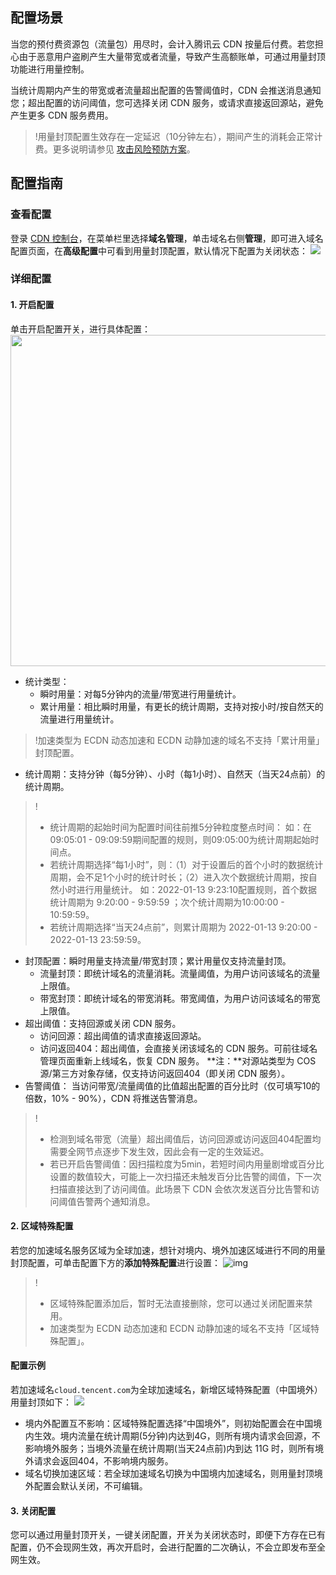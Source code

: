 ## 配置场景

当您的预付费资源包（流量包）用尽时，会计入腾讯云 CDN 按量后付费。若您担心由于恶意用户盗刷产生大量带宽或者流量，导致产生高额账单，可通过用量封顶功能进行用量控制。

当统计周期内产生的带宽或者流量超出配置的告警阈值时，CDN 会推送消息通知您；超出配置的访问阈值，您可选择关闭 CDN 服务，或请求直接返回源站，避免产生更多 CDN 服务费用。

>!用量封顶配置生效存在一定延迟（10分钟左右），期间产生的消耗会正常计费。更多说明请参见 [攻击风险预防方案](https://cloud.tencent.com/document/product/228/51813)。

## 配置指南

### 查看配置

登录 [CDN 控制台](https://console.cloud.tencent.com/cdn)，在菜单栏里选择**域名管理**，单击域名右侧**管理**，即可进入域名配置页面，在**高级配置**中可看到用量封顶配置，默认情况下配置为关闭状态：
![](https://qcloudimg.tencent-cloud.cn/raw/bcf65232bf6daf04dc6bab540e7df23b.jpg)

### 详细配置

#### 1. 开启配置

单击开启配置开关，进行具体配置：
<img src="https://qcloudimg.tencent-cloud.cn/raw/1a44cb367aaf65e478bd94a0216e80a8.jpg" width="530px">

- 统计类型：
  - 瞬时用量：对每5分钟内的流量/带宽进行用量统计。
  - 累计用量：相比瞬时用量，有更长的统计周期，支持对按小时/按自然天的流量进行用量统计。
> !加速类型为 ECDN 动态加速和 ECDN 动静加速的域名不支持「累计用量」封顶配置。
- 统计周期：支持分钟（每5分钟）、小时（每1小时）、自然天（当天24点前）的统计周期。
> !
> - 统计周期的起始时间为配置时间往前推5分钟粒度整点时间：
> 如：在09:05:01 - 09:09:59期间配置的规则，则09:05:00为统计周期起始时间点。
> - 若统计周期选择“每1小时”，则：（1）对于设置后的首个小时的数据统计周期，会不足1个小时的统计时长；（2）进入次个数据统计周期，按自然小时进行用量统计。
> 如：2022-01-13 9:23:10配置规则，首个数据统计周期为 9:20:00 - 9:59:59 ；次个统计周期为10:00:00 - 10:59:59。
> - 若统计周期选择“当天24点前”，则累计周期为 2022-01-13 9:20:00 - 2022-01-13 23:59:59。
- 封顶配置：瞬时用量支持流量/带宽封顶；累计用量仅支持流量封顶。
  - 流量封顶：即统计域名的流量消耗。流量阈值，为用户访问该域名的流量上限值。
  - 带宽封顶：即统计域名的带宽消耗。带宽阈值，为用户访问该域名的带宽上限值。
- 超出阈值：支持回源或关闭 CDN 服务。
  - 访问回源：超出阈值的请求直接返回源站。
  - 访问返回404：超出阈值，会直接关闭该域名的 CDN 服务。可前往域名管理页面重新上线域名，恢复 CDN 服务。
    **注：**对源站类型为 COS 源/第三方对象存储，仅支持访问返回404（即关闭 CDN 服务）。 
- 告警阈值：
  当访问带宽/流量阈值的比值超出配置的百分比时（仅可填写10的倍数，10% - 90%），CDN 将推送告警消息。

> !
> - 检测到域名带宽（流量）超出阈值后，访问回源或访问返回404配置均需要全网节点逐步下发生效，因此会有一定的生效延迟。
> - 若已开启告警阈值：因扫描粒度为5min，若短时间内用量剧增或百分比设置的数值较大，可能上一次扫描还未触发百分比告警的阈值，下一次扫描直接达到了访问阈值。此场景下 CDN 会依次发送百分比告警和访问阈值告警两个通知消息。

#### 2. 区域特殊配置

若您的加速域名服务区域为全球加速，想针对境内、境外加速区域进行不同的用量封顶配置，可单击配置下方的**添加特殊配置**进行设置：
![img](https://main.qcloudimg.com/raw/6ebcf5e55f973f11db297a29f9010348.png)

> !
> - 区域特殊配置添加后，暂时无法直接删除，您可以通过关闭配置来禁用。
> - 加速类型为 ECDN 动态加速和 ECDN 动静加速的域名不支持「区域特殊配置」。

#### 配置示例

若加速域名`cloud.tencent.com`为全球加速域名，新增区域特殊配置（中国境外）用量封顶如下：
![](https://qcloudimg.tencent-cloud.cn/raw/4d5a8b697778afacdc267e5138c6f811.jpg)

- 境内外配置互不影响：区域特殊配置选择“中国境外”，则初始配置会在中国境内生效。境内流量在统计周期(5分钟)内达到4G，则所有境内请求会回源，不影响境外服务；当境外流量在统计周期(当天24点前)内到达 11G 时，则所有境外请求会返回404，不影响境内服务。
- 域名切换加速区域：若全球加速域名切换为中国境内加速域名，则用量封顶境外配置会默认关闭，不可编辑。

#### 3. 关闭配置

您可以通过用量封顶开关，一键关闭配置，开关为关闭状态时，即便下方存在已有配置，仍不会现网生效，再次开启时，会进行配置的二次确认，不会立即发布至全网生效。
